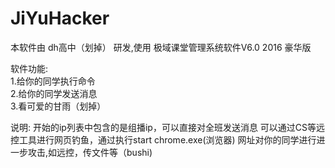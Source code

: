 # JiYuHacker
本软件由 dh高中（划掉） 研发,使用 极域课堂管理系统软件V6.0 2016 豪华版  

软件功能:  
1.给你的同学执行命令       		
2.给你的同学发送消息  
3.看可爱的甘雨（划掉）  

说明:
开始的ip列表中包含的是组播ip，可以直接对全班发送消息
可以通过CS等远控工具进行网页钓鱼，通过执行start chrome.exe(浏览器) 网址对你的同学进行进一步攻击,如远控，传文件等（bushi)


